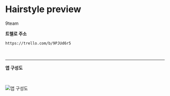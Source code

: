 # Hairstyle preview
9team

**트렐로 주소**

    https://trello.com/b/9PJUd6r5
   
   <br>
   <hr>
   
**앱 구성도**

<br>

![앱 구성도](https://user-images.githubusercontent.com/53727139/104183866-f556ec80-5455-11eb-9275-55158a74180b.png)


